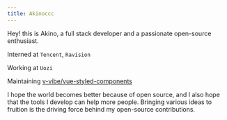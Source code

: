 ```yaml
---
title: Akinoccc
---
```

Hey! this is Akino, a full stack developer and a passionate open-source enthusiast.

I﻿nterned at `Tencent`, `Ravision`

Working at `Uozi`

Maintaining [v-vibe/vue-styled-components](https://github.com/v-vibe/vue-styled-components)

I hope the world becomes better because of open source, and I also hope that the tools I develop can help more people. Bringing various ideas to fruition is the driving force behind my open-source contributions.